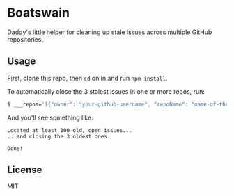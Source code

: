 # Boatswain

Daddy's little helper for cleaning up stale issues across multiple GitHub repositories.


## Usage

First, clone this repo, then `cd` on in and run `npm install`.

To automatically close the 3 stalest issues in one or more repos, run:
```bash
$ ___repos='[{"owner": "your-github-username", "repoName": "name-of-the-repo"}]' ___credentials='{"accessToken": "github_personal_access_token_goes_here"}' node bin/close-some-stale-issues.js
```


And you'll see something like:

```
Located at least 100 old, open issues...
...and closing the 3 oldest ones.

Done!
```


## License
MIT
